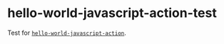 # hello-world-javascript-action-test

Test for  [`hello-world-javascript-action`](https://github.com/sergeyklay/hello-world-javascript-action).

